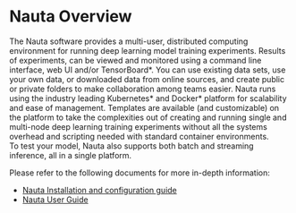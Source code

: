 # Nauta Overview

The Nauta software provides a multi-user, distributed computing environment for running deep learning model training experiments. Results of experiments, can be viewed and monitored using a command line interface, web UI and/or TensorBoard*. You can use existing 
data sets, use your own data, or downloaded data from online sources, and create public or private folders to make collaboration 
among teams easier. Nauta runs using the industry leading Kubernetes* and Docker* platform for scalability and ease of management. 
Templates are available (and customizable) on the platform to take the complexities out of creating and running single and multi-node 
deep learning training experiments without all the systems overhead and scripting needed with standard container environments.  
To test your model, Nauta also supports both batch and streaming inference, all in a single platform.

Please refer to the following documents for more in-depth information:

- [Nauta Installation and configuration guide](docs/installation-and-configuration/) 
- [Nauta User Guide](docs/user-guide/README.md)
